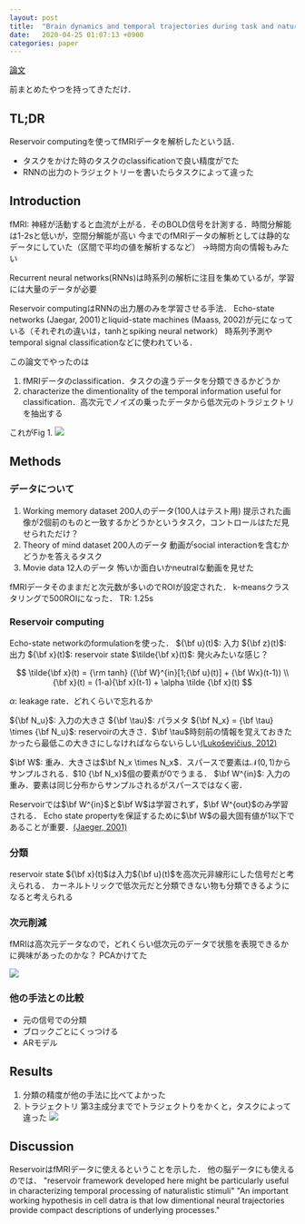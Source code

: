 ```yaml
---
layout: post
title:  "Brain dynamics and temporal trajectories during task and naturalistic processing (Manasij et al., 2019)"
date:   2020-04-25 01:07:13 +0900
categories: paper
---
```

<script type="text/x-mathjax-config">
MathJax.Hub.Config({
  tex2jax: {
    inlineMath: [['$','$'], ['\\(','\\)']],
    processEscapes: true
  }
});
</script>
<script src="https://cdnjs.cloudflare.com/ajax/libs/mathjax/2.7.0/MathJax.js?config=TeX-AMS-MML_HTMLorMML" type="text/javascript"></script>
[論文](https://www.sciencedirect.com/science/article/abs/pii/S105381191832086X)

前まとめたやつを持ってきただけ．
## TL;DR
Reservoir computingを使ってfMRIデータを解析したという話．
- タスクをかけた時のタスクのclassificationで良い精度がでた
- RNNの出力のトラジェクトリーを書いたらタスクによって違った

## Introduction
fMRI: 神経が活動すると血流が上がる．そのBOLD信号を計測する．時間分解能は1-2sと低いが，空間分解能が高い
今までのfMRIデータの解析としては静的なデータにしていた（区間で平均の値を解析するなど）
→時間方向の情報もみたい

Recurrent neural networks(RNNs)は時系列の解析に注目を集めているが，学習には大量のデータが必要

Reservoir computingはRNNの出力層のみを学習させる手法．
Echo-state networks (Jaegar, 2001)とliquid-state machines (Maass, 2002)が元になっている（それぞれの違いは，tanhとspiking neural network）
時系列予測やtemporal signal classificationなどに使われている．

この論文でやったのは
1. fMRIデータのclassification．タスクの違うデータを分類できるかどうか
2. characterize the dimentionality of the temporal information useful for classification．高次元でノイズの乗ったデータから低次元のトラジェクトリを抽出する

これがFig 1.
![](https://i.imgur.com/Zn0PsMZ.jpg)

## Methods
### データについて
1. Working memory dataset
    200人のデータ(100人はテスト用)
    提示された画像が2個前のものと一致するかどうかというタスク，コントロールはただ見せられただけ？
2. Theory of mind dataset
    200人のデータ
    動画がsocial interactionを含むかどうかを答えるタスク
4. Movie data
    12人のデータ
    怖いか面白いかneutralな動画を見せた

fMRIデータそのままだと次元数が多いのでROIが設定された．
k-meansクラスタリングで500ROIになった．
TR: 1.25s

### Reservoir computing
Echo-state networkのformulationを使った．
${\bf u}(t)$: 入力
${\bf z}(t)$: 出力
${\bf x}(t)$: reservoir state
$\tilde{\bf x}(t)$: 発火みたいな感じ？

$$
\tilde{\bf x}(t) = {\rm tanh} ({\bf W}^{in}[1;{\bf u}(t)] + {\bf Wx}(t-1)) \\
{\bf x}(t) = (1-a){\bf x}(t-1) + \alpha \tilde {\bf x}(t)
$$

$\alpha$: leakage rate．どれくらいで忘れるか

${\bf N_u}$: 入力の大きさ
${\bf \tau}$: パラメタ
${\bf N_x} = {\bf \tau} \times {\bf N_u}$: reservoirの大きさ．$\bf \tau$時刻前の情報を覚えておきたかったら最低この大きさにしなければならないらしい[(Lukoševičius, 2012)](https://link.springer.com/chapter/10.1007/978-3-642-35289-8_36)

$\bf W$: 重み．大きさは$\bf N_x \times N_x$．スパースで要素は$\mathcal{N}(0,1)$からサンプルされる．$10 {\bf N_x}$個の要素が0でうまる．
$\bf W^{in}$: 入力の重み．要素は同じ分布からサンプルされるがスパースではなく密．

Reservoirでは$\bf W^{in}$と$\bf W$は学習されず，$\bf W^{out}$のみ学習される．
Echo state propertyを保証するために$\bf W$の最大固有値が1以下であることが重要．[(Jaeger, 2001)](https://pdfs.semanticscholar.org/8430/c0b9afa478ae660398704b11dca1221ccf22.pdf)

### 分類
reservoir state ${\bf x}(t)$は入力${\bf u}(t)$を高次元非線形にした信号だと考えられる．
カーネルトリックで低次元だと分類できない物も分類できるようになると考えられる

### 次元削減
fMRIは高次元データなので，どれくらい低次元のデータで状態を表現できるかに興味があったのかな？
PCAかけてた

![](https://i.imgur.com/r3IExPM.jpg)

### 他の手法との比較
- 元の信号での分類
- ブロックごとにくっつける
- ARモデル

## Results
1. 分類の精度が他の手法に比べてよかった
2. トラジェクトリ
    第3主成分まででトラジェクトりをかくと，タスクによって違った
![](https://i.imgur.com/iyvo4ay.jpg)

## Discussion
ReservoirはfMRIデータに使えるということを示した．
他の脳データにも使えるのでは．
"reservoir framework developed here might be particularly useful in characterizing temporal processing of naturalistic stimuli"
"An important working hypothesis in cell datra is that low dimentional neural trajectories provide compact descriptions of underlying processes."
